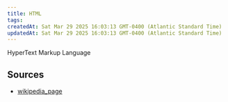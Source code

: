 ```yaml
---
title: HTML
tags: 
createdAt: Sat Mar 29 2025 16:03:13 GMT-0400 (Atlantic Standard Time)
updatedAt: Sat Mar 29 2025 16:03:13 GMT-0400 (Atlantic Standard Time)
---
```



HyperText Markup Language



## Sources
- [wikipedia_page](https://en.wikipedia.org/wiki/HTML)

